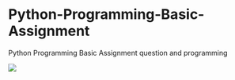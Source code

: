 # Python-Programming-Basic-Assignment
Python Programming Basic Assignment question and programming

![](https://t4.ftcdn.net/jpg/01/76/34/31/240_F_176343126_7qRCWukm30mpf7xwLErxuGluN5Vy0B7x.jpg)
